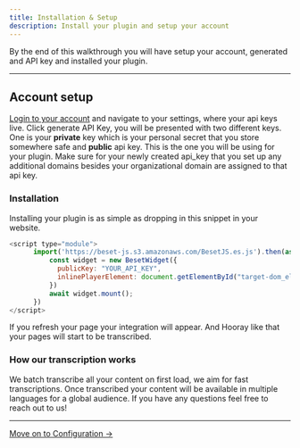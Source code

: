 ```yaml
---
title: Installation & Setup
description: Install your plugin and setup your account
---
```


By the end of this walkthrough you will have setup your account, generated and API key and installed your plugin.

---

## Account setup

[Login to your account](https://beset.io/login) and navigate to your settings, where your api keys live. Click generate API Key, you will be presented with two different keys. One is your **private** key which is your personal secret that you store somewhere safe and **public** api key. This is the one you will be using for your plugin. Make sure for your newly created api_key that you set up any additional domains besides your organizational domain are assigned to that api key.

### Installation

Installing your plugin is as simple as dropping in this snippet in your website.

```js
<script type="module">
      import('https://beset-js.s3.amazonaws.com/BesetJS.es.js').then(async ({BesetWidget}) => {
          const widget = new BesetWidget({
            publicKey: "YOUR_API_KEY",
            inlinePlayerElement: document.getElementById("target-dom_element")
          })
          await widget.mount();
      })
</script>
```

If you refresh your page your integration will appear. And Hooray like that your pages will start to be transcribed. 

### How our transcription works

We batch transcribe all your content on first load, we aim for fast transcriptions. Once transcribed your content will be available in multiple languages for a global audience. If you have any questions feel free to reach out to us!

---

[Move on to Configuration ->](/docs/configuration-basics)